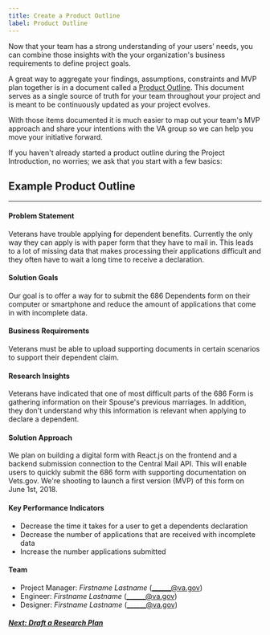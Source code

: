 ```yaml
---
title: Create a Product Outline
label: Product Outline
---
```

Now that your team has a strong understanding of your users’ needs, you can combine those insights with the your organization's business requirements to define project goals.

A great way to aggregate your findings, assumptions, constraints and MVP plan together is in a document called a [Product Outline](../resources/templates/product-outline). This document serves as a single source of truth for your team throughout your project and is meant to be continuously updated as your project evolves.

With those items documented it is much easier to map out your team's MVP approach and share your intentions with the VA group so we can help you move your initiative forward.

If you haven't already started a product outline during the Project Introduction, no worries; we ask that you start with a few basics:

## Example Product Outline
---
#### Problem Statement
 Veterans have trouble applying for dependent benefits. Currently the only way they can apply is with paper form that they have to mail in. This leads to a lot of missing data that makes processing their applications difficult and they often have to wait a long time to receive a declaration.

#### Solution Goals
Our goal is to offer a way for to submit the 686 Dependents form on their computer or smartphone and reduce the amount of applications that come in with incomplete data.

#### Business Requirements
Veterans must be able to upload supporting documents in certain scenarios to support their dependent claim.

#### Research Insights
Veterans have indicated that one of most difficult parts of the 686 Form is gathering information on their Spouse's previous marriages. In addition, they don't understand why this information is relevant when applying to declare a dependent.

#### Solution Approach
We plan on building a digital form with React.js on the frontend and a backend submission connection to the Central Mail API. This will enable users to quickly submit the 686 form with supporting documentation on Vets.gov. We're shooting to launch a first version (MVP) of this form on June 1st, 2018.

#### Key Performance Indicators
- Decrease the time it takes for a user to get a dependents declaration
- Decrease the number of applications that are received with incomplete data
- Increase the number applications submitted

#### Team
- Project Manager: _Firstname Lastname_ (______@va.gov)
- Engineer: _Firstname Lastname_ (______@va.gov)
- Designer: _Firstname Lastname_ (______@va.gov)

<!-- Next Button -->
<a href='./draft-research-plan'><div class="next-button"><h5 class="next-text">Next: Draft a Research Plan</h5></div></a>
